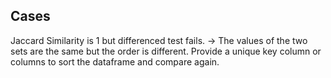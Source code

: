 ## Cases
Jaccard Similarity is 1 but differenced test fails. -> The values of the two sets are the same but the order is different. Provide a unique key column or columns to sort the dataframe and compare again. 
